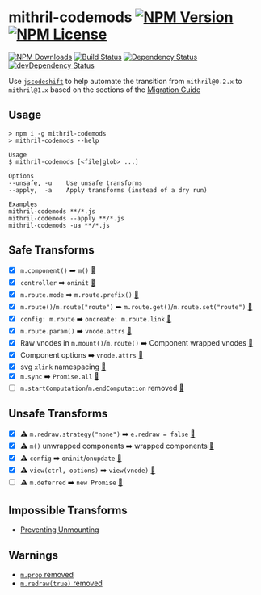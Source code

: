 mithril-codemods [![NPM Version](https://img.shields.io/npm/v/mithril-codemods.svg)](https://www.npmjs.com/package/mithril-codemods) [![NPM License](https://img.shields.io/npm/l/mithril-codemods.svg)](https://www.npmjs.com/package/mithril-codemods)
================
[![NPM Downloads](https://img.shields.io/npm/dm/mithril-codemods.svg)](https://www.npmjs.com/package/mithril-codemods)
[![Build Status](https://img.shields.io/travis/tivac/mithril-codemods.svg)](https://travis-ci.org/tivac/mithril-codemods)
[![Dependency Status](https://img.shields.io/david/tivac/mithril-codemods.svg)](https://david-dm.org/tivac/mithril-codemods)
[![devDependency Status](https://img.shields.io/david/dev/tivac/mithril-codemods.svg)](https://david-dm.org/tivac/mithril-codemods#info=devDependencies)

Use [`jscodeshift`](https://github.com/facebook/jscodeshift) to help automate the transition from `mithril@0.2.x` to `mithril@1.x` based on the sections of the [Migration Guide](https://github.com/lhorie/mithril.js/blob/rewrite/docs/change-log.md)

## Usage

```
> npm i -g mithril-codemods
> mithril-codemods --help

Usage
$ mithril-codemods [<file|glob> ...]

Options
--unsafe, -u    Use unsafe transforms
--apply,  -a    Apply transforms (instead of a dry run)

Examples
mithril-codemods **/*.js
mithril-codemods --apply **/*.js
mithril-codemods -ua **/*.js
```

## Safe Transforms

- [x] `m.component()` ➡️ `m()` [📓](https://github.com/lhorie/mithril.js/blob/rewrite/docs/change-log.md#mcomponent-removed)
- [x] `controller` ➡️ `oninit` [📓](https://github.com/lhorie/mithril.js/blob/rewrite/docs/change-log.md#component-controller-function)
- [x] `m.route.mode` ➡️ `m.route.prefix()` [📓](https://github.com/lhorie/mithril.js/blob/rewrite/docs/change-log.md#mroutemode)
- [x] `m.route()`/`m.route("route")` ➡️ `m.route.get()`/`m.route.set("route")` [📓](https://github.com/lhorie/mithril.js/blob/rewrite/docs/change-log.md#readingwriting-the-current-route)
- [x] `config: m.route` ➡️ `oncreate: m.route.link` [📓](https://github.com/lhorie/mithril.js/blob/rewrite/docs/change-log.md#mroute-and-anchor-tags)
- [x] `m.route.param()` ➡️ `vnode.attrs` [📓](https://github.com/lhorie/mithril.js/blob/rewrite/docs/change-log.md#accessing-route-params)
- [x] Raw vnodes in `m.mount()`/`m.route()` ➡️ Component wrapped vnodes [📓](https://github.com/lhorie/mithril.js/blob/rewrite/docs/change-log.md#passing-vnodes-to-mmount-and-mroute)
- [x] Component options ➡️ `vnode.attrs` [📓](https://github.com/lhorie/mithril.js/blob/rewrite/docs/change-log.md#component-arguments)
- [x] svg `xlink` namespacing [📓](https://github.com/lhorie/mithril.js/blob/rewrite/docs/change-log.md#xlink-namespace-required)
- [x] `m.sync` ➡️ `Promise.all` [📓](https://github.com/lhorie/mithril.js/blob/rewrite/docs/change-log.md#msync-removed)
- [ ] `m.startComputation`/`m.endComputation` removed [📓](https://github.com/lhorie/mithril.js/blob/rewrite/docs/change-log.md#no-more-redraw-locks)

## Unsafe Transforms

- [x] ⚠️ `m.redraw.strategy("none")` ➡️ `e.redraw = false` [📓](https://github.com/lhorie/mithril.js/blob/rewrite/docs/change-log.md#cancelling-redraw-from-event-handlers)
- [x] ⚠️ `m()` unwrapped components ➡️ wrapped components️ [📓](https://github.com/lhorie/mithril.js/blob/rewrite/docs/change-log.md#passing-components-to-m)
- [x] ⚠️ `config` ➡️ `oninit`/`onupdate` [📓](https://github.com/lhorie/mithril.js/blob/rewrite/docs/change-log.md#config-function)
- [x] ⚠️ `view(ctrl, options)` ➡️ `view(vnode)` [📓](https://github.com/lhorie/mithril.js/blob/rewrite/docs/change-log.md#view-parameters)
- [ ] ⚠️ `m.deferred` ➡️ `new Promise` [📓](https://github.com/lhorie/mithril.js/blob/rewrite/docs/change-log.md#mdeferred-removed)

## Impossible Transforms

- [Preventing Unmounting](https://github.com/lhorie/mithril.js/blob/rewrite/docs/change-log.md#preventing-unmounting)

## Warnings

- [`m.prop` removed](https://github.com/lhorie/mithril.js/blob/rewrite/docs/change-log.md#mprop-removed)
- [`m.redraw(true)` removed](https://github.com/lhorie/mithril.js/blob/rewrite/docs/change-log.md#synchronous-redraw-removed)
